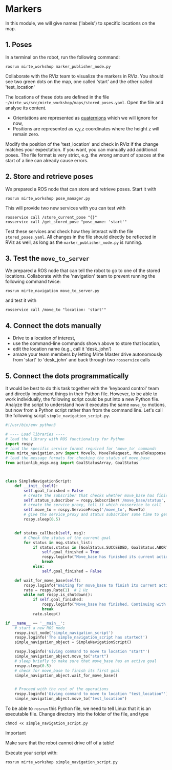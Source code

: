 # Markers

In this module, we will give names ('labels') to specific locations on the map. 

## 1. Poses
In a terminal on the robot, run the following command:
```console
rosrun mirte_workshop marker_publisher_node.py
```  

Collaborate with the RViz team to visualize the markers in RViz. You should see two green dots on the map, one called 'start' and the other called 'test_location'

The locations of these dots are defined in the file `~/mirte_ws/src/mirte_workshop/maps/stored_poses.yaml`. Open the file and analyse its content. 

- Orientations are represented as [quaternions](http://wiki.ros.org/tf2/Tutorials/Quaternions) which we will ignore for now,
- Positions are represented as x,y,z coordinates where the height z will remain zero.

Modify the position of the 'test_location' and check in RViz if the change matches your expectation. If you want, you can manually add additional poses. The file format is very strict, e.g. the wrong amount of spaces at the start of a line can already cause errors. 

## 2. Store and retrieve poses
We prepared a ROS node that can store and retrieve poses. Start it with
```console
rosrun mirte_workshop pose_manager.py
```  

This will provide two new services with you can test with

```console
rosservice call /store_current_pose "{}"   
rosservice call /get_stored_pose "pose_name: 'start'"   
```

Test these services and check how they interact with the file `stored_poses.yaml`. All changes in the file should directly be reflected in RViz as well, as long as the `marker_publisher_node.py` is running.

## 3. Test the `move_to_server`
We prepared a ROS node that can tell the robot to go to one of the stored locations. Collaborate with the 'navigation' team to prevent running the following command twice:
```console
rosrun mirte_navigation move_to_server.py
```

and test it with
```console
rosservice call /move_to "location: 'start'"
```

## 4. Connect the dots manually
- Drive to a location of interest, 
- use the command-line commands shown above to store that location,
- edit the location name (e.g., call it 'desk_john')
- amaze your team members by letting Mirte Master drive autonomously from 'start' to 'desk_john' and back through two `rosservice` calls

## 5. Connect the dots programmatically
It would be best to do this task together with the 'keyboard control' team and directly implement things in their Python file. However, to be able to work individually, the following script could be put into a new Python file. Analyze the script to understand how it executes the same `move_to` motions, but now from a Python script rather than from the command line. Let's call the following script `simple_navigation_script.py`.

```python
#!/usr/bin/env python3

# ---- Load libraries ----
# load the library with ROS functionality for Python
import rospy      
# load the specific service format required for 'move_to' commands
from mirte_navigation.srv import MoveTo, MoveToRequest, MoveToResponse  # Import the custom service
# load the message formats for checking the status of move_base
from actionlib_msgs.msg import GoalStatusArray, GoalStatus



class SimpleNavigationScript:
    def __init__(self):
        self.goal_finished = False
        # create the subscriber that checks whether move_base has finished reaching its goal
        self.status_subscriber = rospy.Subscriber('/move_base/status', GoalStatusArray, self.status_callback)
        # create the service proxy, tell it which rosservice to call
        self.move_to = rospy.ServiceProxy('/move_to', MoveTo)
        # give the service_proxy and status subscriber some time to get ready
        rospy.sleep(0.5)  


    def status_callback(self, msg):
        # Check the status of the current goal
        for status in msg.status_list:
            if status.status in [GoalStatus.SUCCEEDED, GoalStatus.ABORTED, GoalStatus.REJECTED, GoalStatus.PREEMPTED, GoalStatus.LOST]:
                self.goal_finished = True
                rospy.loginfo("Move_base has finished its current action with status: %d", status.status)
                break
            else:
                self.goal_finished = False

    def wait_for_move_base(self):
        rospy.loginfo("Waiting for move_base to finish its current action...")
        rate = rospy.Rate(1)  # 1 Hz
        while not rospy.is_shutdown():
            if self.goal_finished:
                rospy.loginfo("Move_base has finished. Continuing with the next /move_to request...")
                break
            rate.sleep()

if __name__ == '__main__':
    # start a new ROS node
    rospy.init_node('simple_navigation_script')  
    rospy.loginfo('The simple_navigation_script has started!')  
    simple_navigation_object = SimpleNavigationScript()

    rospy.loginfo('Giving command to move to location "start"')  
    simple_navigation_object.move_to("start")
    # sleep briefly to make sure that move_base has an active goal
    rospy.sleep(0.5)
    # check for move_base to finish its first goal
    simple_navigation_object.wait_for_move_base()


    # Proceed with the rest of the operations
    rospy.loginfo('Giving command to move to location "test_location"')  
    simple_navigation_object.move_to("test_location")

```

To be able to `rosrun` this Python file, we need to tell Linux that it is an executable file. Change directory into the folder of the file, and type

```console
chmod +x simple_navigation_script.py
```

> [!IMPORTANT]  
> Make sure that the robot cannot drive off of a table!

Execute your script with:

```console
rosrun mirte_workshop simple_navigation_script.py
```
